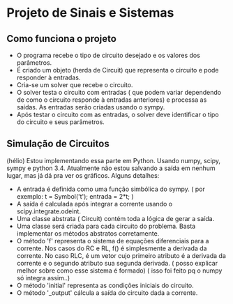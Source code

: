 # Projeto de Sinais e Sistemas

## Como funciona o projeto

* O programa recebe o tipo de circuito desejado e os valores dos parâmetros.
* É criado um objeto (herda de Circuit) que representa o circuito e pode responder à entradas.
* Cria-se um solver que recebe o circuito.
* O solver testa o circuito com entradas ( que podem variar dependendo de como o circuito responde à entradas anteriores) e processa as saídas. As entradas serão criadas usando o sympy.
* Após testar o circuito com as entradas, o solver deve identificar o tipo do circuito e seus parâmetros.

## Simulação de Circuitos

(hélio) Estou implementando essa parte em Python. Usando numpy, scipy, sympy e python 3.4. Atualmente não estou salvando a saída em nenhum lugar, mas já dá pra ver os gráficos.
Alguns detalhes:

* A entrada é definida como uma função simbólica do sympy. ( por exemplo: t = Symbol('t'); entrada = 2*t; )
* A saída é calculada após integrar a corrente usando o scipy.integrate.odeint.
* Uma classe abstrata ( Circuit) contém toda a lógica de gerar a saída.
* Uma classe será criada para cada circuito do problema. Basta implementar os métodos  abstratos corretamente.
* O método 'f' representa o sistema de equações diferenciais para a corrente. Nos casos do RC e RL, f() é simplesmente a derivada da corrente. No caso RLC, é um vetor cujo primeiro atributo é a derivada da corrente e o segundo atributo sua segunda derivada. ( posso explicar melhor sobre como esse sistema é formado) ( isso foi feito pq o numpy só integra assim..)
* O método 'initial' representa as condições iniciais do circuito.
* O método '_output' cálcula a saída do circuito dada a corrente.
